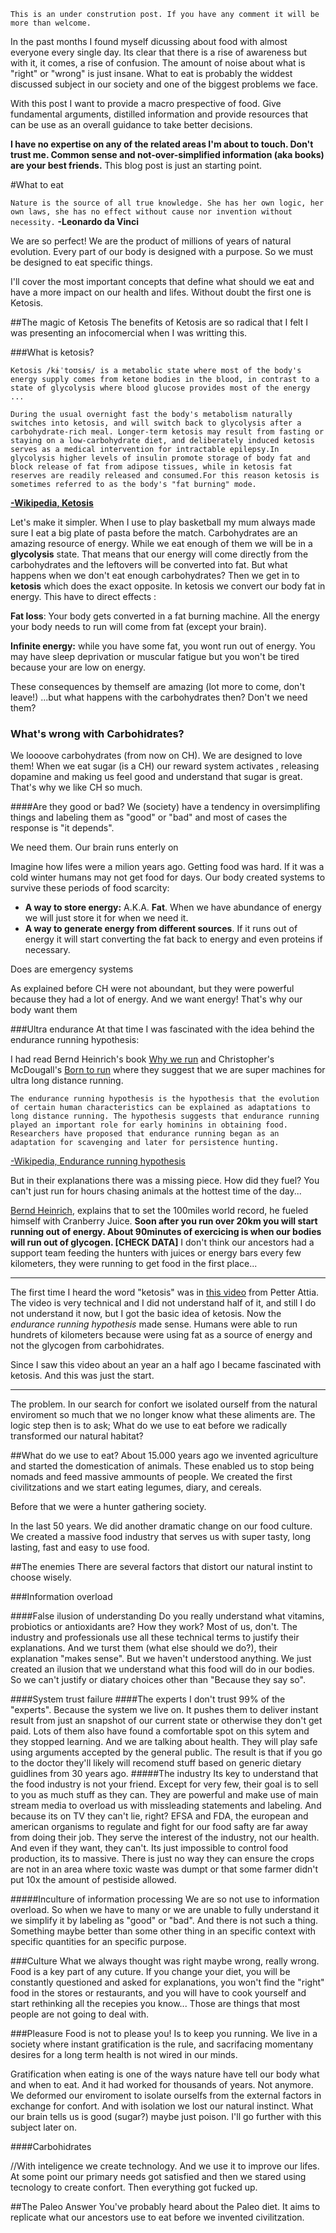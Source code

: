 `This is an under constrution post. If you have any comment it will be more than welcome.`

In the past months I found myself dicussing  about food with almost everyone every single day. Its clear that there is a rise of awareness but with it, it comes, a rise of confusion. The amount of noise about what is "right" or "wrong" is just insane. What to eat is probably the widdest discussed subject in our society and one of the biggest problems we face.

With this post I want to provide a macro prespective of food. Give fundamental arguments, distilled information and  provide resources that can be use as an overall guidance to take better decisions.

**I have no expertise on any of the related areas I'm about to touch. Don't trust me. Common sense and not-over-simplified information (aka books) are your best friends.** This blog post is just an starting point.

#What to eat

`Nature is the source of all true knowledge. She has her own logic, her own laws, she has no effect without cause nor invention without necessity.`
**-Leonardo da Vinci**

We are so perfect! We are the product of millions of years of natural evolution. Every part of our body is designed with a purpose.  So we must be designed to eat specific things.

I'll cover the most important concepts that define what should we eat and have a more impact on our health and lifes. Without doubt the first one is Ketosis.

##The magic of Ketosis
The benefits of Ketosis are so radical that I felt I was presenting an infocomercial when I was writting this. 

###What is ketosis?

    Ketosis /kɨˈtoʊsɨs/ is a metabolic state where most of the body's energy supply comes from ketone bodies in the blood, in contrast to a state of glycolysis where blood glucose provides most of the energy
    ...

    During the usual overnight fast the body's metabolism naturally switches into ketosis, and will switch back to glycolysis after a carbohydrate-rich meal. Longer-term ketosis may result from fasting or staying on a low-carbohydrate diet, and deliberately induced ketosis serves as a medical intervention for intractable epilepsy.In glycolysis higher levels of insulin promote storage of body fat and block release of fat from adipose tissues, while in ketosis fat reserves are readily released and consumed.For this reason ketosis is sometimes referred to as the body's "fat burning" mode.

[**-Wikipedia, Ketosis**](http://en.wikipedia.org/wiki/Ketosis)

Let's make it simpler.
When I use to play basketball my mum always made sure I eat a big plate of pasta before the match. Carbohydrates are an amazing resource of energy.
While we eat enough of them we will be in a **glycolysis** state. That means that our energy will come directly from the carbohydrates and the leftovers will be converted into fat.
But what happens when we don't eat enough carbohydrates? Then we get in to **ketosis** which does the exact opposite. In ketosis we convert our body fat in energy. This have to direct effects :

**Fat loss**: Your body gets converted in a fat burning machine. All the energy your body needs to run will come from fat (except your brain).

**Infinite energy:** while you have some fat, you wont run out of energy. You may have sleep deprivation or muscular fatigue but you won't be tired because your are low on energy.

These consequences by themself are amazing (lot more to come, don't leave!) ...but what happens with the carbohydrates then? Don't we need them?

### What's wrong with Carbohidrates?

We loooove carbohydrates (from now on CH). We are designed to love them! When we eat sugar (is a CH) our reward system activates , releasing dopamine and making us feel good and understand that sugar is great. That's why we like CH so much.

####Are they good or bad?
We (society) have a tendency in oversimplifing things and labeling them as "good" or "bad" and most of cases the response is "it depends".

We need them. Our brain runs enterly on 

Imagine how lifes were a milion years ago. Getting food was hard. If it was a cold winter humans may not get food for days. Our body created systems to survive these periods of food scarcity:

 - **A way to store energy:**  A.K.A. **Fat**. When we have abundance of energy we will just store it for when we need it.
 -  **A way to generate energy from different sources**. If it runs out of energy it will start converting the fat back to energy and even proteins if necessary.
 
Does are emergency systems


As explained before CH were not aboundant, but they were powerful because they had a lot of energy. And we want energy! That's why our body want them


###Ultra endurance
At that time I was fascinated with the idea behind the endurance running hypothesis:

I had read Bernd Heinrich's book [Why we run](http://en.wikipedia.org/wiki/Why_We_Run) and Christopher's McDougall's [Born to run](http://en.wikipedia.org/wiki/Born_to_Run:_A_Hidden_Tribe,_Superathletes,_and_the_Greatest_Race_the_World_Has_Never_Seen) where they suggest that we are super machines for ultra long distance running.

    The endurance running hypothesis is the hypothesis that the evolution of certain human characteristics can be explained as adaptations to long distance running. The hypothesis suggests that endurance running played an important role for early hominins in obtaining food. Researchers have proposed that endurance running began as an adaptation for scavenging and later for persistence hunting.

[-Wikipedia, Endurance running hypothesis](http://en.wikipedia.org/wiki/Endurance_running_hypothesis)


But in their explanations there was a missing piece. How did they fuel? You can't just run for hours chasing animals at the hottest time of the day...

 [Bernd Heinrich](http://en.wikipedia.org/wiki/Bernd_Heinrich), explains that to set the 100miles world record, he fueled himself with Cranberry Juice.
 **Soon after you run over 20km you will start running out of energy. About 90minutes of exercicing is when our bodies will run out of glycogen. [CHECK DATA]**
I don't think our ancestors had a support team feeding the hunters with juices or energy bars every few kilometers, they were running to get food in the first place...

---
The first time I heard the word "ketosis" was in [this video](https://www.youtube.com/watch?v=NqwvcrA7oe8) from Petter Attia.
The video is very technical and I did not understand half of it, and still I do not understand it now, but I got the basic idea of ketosis.
Now the *endurance running hypothesis* made sense. Humans were able to run hundrets of kilometers because were using fat as a source of energy and not the glycogen from carbohidrates.

Since I saw this video about an year an a half ago I became fascinated with ketosis. And this was just the start.


---

The problem. In our search for confort we isolated ourself from the natural enviroment so much that we no longer know what these aliments are.
The logic step then is to ask;
What do we use to eat before we radically transformed our natural habitat?

##What do we use to eat?
About 15.000 years ago we invented agriculture and started the domestication of animals. These enabled us to stop being nomads and feed massive ammounts of people. We created the first civilitzations and we start eating legumes, diary, and cereals.

Before that we were a hunter gathering society. 

In the last 50 years. We did another dramatic change on our food culture. We created a massive food industry that serves us with super tasty, long lasting, fast and easy to use food.


##The enemies
There are several factors that distort our natural instint to choose wisely.

###Information overload

####False  ilusion of understanding
Do you really understand what  vitamins, probiotics or antioxidants are? How they work? Most of us, don't. The industry and professionals use all these technical terms to justify their explanations. And we turst them (what else should we do?), their explanation "makes sense".  But we haven't understood anything. We just created an ilusion that we understand what this food will do in our bodies. So we can't justify or diatary choices other than "Because they say so".

####System trust failure
####The experts
I don't trust 99% of the "experts". Because the system we live on. It pushes them to deliver instant result from just an snapshot of our current state or otherwise they don't get paid. Lots of them also have found a comfortable spot on this sytem and they stopped learning. And we are talking about health. They will play safe using arguments accepted by the general public. 
The result is that if you go to the doctor they'll likely will recomend stuff based on generic dietary guidlines from 30 years ago.
#####The industry
Its key to understand that the food industry is not your friend. Except for very few, their goal is to sell to you as much stuff as they can. 
They are powerful and make use of main stream media to overload us with missleading statements and labeling.  And because its on TV they can't lie, right? 
EFSA and FDA, the european and american organisms to regulate and fight for our food safty are far away from doing their job. They serve the interest of the industry, not our health. And even if they want, they can't. Its just impossible to control food production, its to massive. There is just no way they can ensure the crops are not in an area where toxic waste was dumpt or that some farmer didn't put 10x the amount of pestiside allowed.

#####Inculture of information processing
We are so not use to information overload. So when we have to many or we are unable to fully understand it we simplify it by labeling as "good" or "bad". And there is not such a thing.  Something maybe better than some other thing in an specific context with specific quantities for an specific purpose. 

###Culture
What we always thought was right maybe wrong, really wrong. Food is a key part of any cuture. If you change your diet, you will be constantly questioned and asked for explanations, you won't find the "right" food in the stores or restaurants,  and you will have to cook yourself and start rethinking all the recepies you know...
Those are things that most people are not going to deal with.

###Pleasure
Food is not to please you! Is to keep you running.
We live in a society where instant gratification is the rule, and sacrifacing momentany desires for a long term health is not wired in our minds.

Gratification when eating is one of the ways nature have tell our body what and when to eat. And it had worked for thousands of years. Not anymore. We deformed our enviroment to isolate ourselfs from the external factors in exchange for confort. And with isolation we lost our natural instinct. What our brain tells us is good  (sugar?) maybe just poison. I'll go further with this subject later on.

####Carbohidrates

//With inteligence we create technology. And we use it to improve our lifes. At some point our primary needs got satisfied and then we stared using tecnology to create confort. Then everything got fucked up.

##The Paleo Answer
You've probably heard about the Paleo diet. It aims to replicate what our ancestors use to eat before we invented civilitzation.
